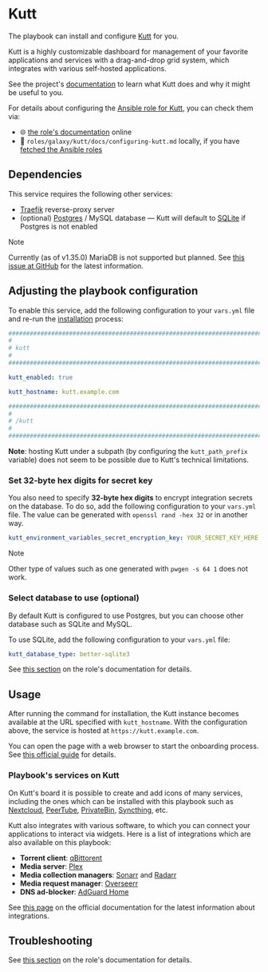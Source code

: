 <!--
SPDX-FileCopyrightText: 2020 - 2024 MDAD project contributors
SPDX-FileCopyrightText: 2020 - 2024 Slavi Pantaleev
SPDX-FileCopyrightText: 2020 Aaron Raimist
SPDX-FileCopyrightText: 2020 Chris van Dijk
SPDX-FileCopyrightText: 2020 Dominik Zajac
SPDX-FileCopyrightText: 2020 Mickaël Cornière
SPDX-FileCopyrightText: 2022 François Darveau
SPDX-FileCopyrightText: 2022 Julian Foad
SPDX-FileCopyrightText: 2022 Warren Bailey
SPDX-FileCopyrightText: 2023 Antonis Christofides
SPDX-FileCopyrightText: 2023 Felix Stupp
SPDX-FileCopyrightText: 2023 Julian-Samuel Gebühr
SPDX-FileCopyrightText: 2023 Pierre 'McFly' Marty
SPDX-FileCopyrightText: 2024 - 2025 Suguru Hirahara

SPDX-License-Identifier: AGPL-3.0-or-later
-->

# Kutt

The playbook can install and configure [Kutt](https://kutt.dev) for you.

Kutt is a highly customizable dashboard for management of your favorite applications and services with a drag-and-drop grid system, which integrates with various self-hosted applications.

See the project's [documentation](https://kutt.dev/docs/getting-started) to learn what Kutt does and why it might be useful to you.

For details about configuring the [Ansible role for Kutt](https://codeberg.org/acioustick/ansible-role-kutt), you can check them via:
- 🌐 [the role's documentation](https://codeberg.org/acioustick/ansible-role-kutt/src/branch/master/docs/configuring-kutt.md) online
- 📁 `roles/galaxy/kutt/docs/configuring-kutt.md` locally, if you have [fetched the Ansible roles](../installing.md)

## Dependencies

This service requires the following other services:

- [Traefik](traefik.md) reverse-proxy server
- (optional) [Postgres](postgres.md) / MySQL database — Kutt will default to [SQLite](https://www.sqlite.org/) if Postgres is not enabled

>[!NOTE]
> Currently (as of v1.35.0) MariaDB is not supported but planned. See [this issue at GitHub](https://github.com/kutt-labs/kutt/issues/2305) for the latest information.

## Adjusting the playbook configuration

To enable this service, add the following configuration to your `vars.yml` file and re-run the [installation](../installing.md) process:

```yaml
########################################################################
#                                                                      #
# kutt                                                                 #
#                                                                      #
########################################################################

kutt_enabled: true

kutt_hostname: kutt.example.com

########################################################################
#                                                                      #
# /kutt                                                                #
#                                                                      #
########################################################################
```

**Note**: hosting Kutt under a subpath (by configuring the `kutt_path_prefix` variable) does not seem to be possible due to Kutt's technical limitations.

### Set 32-byte hex digits for secret key

You also need to specify **32-byte hex digits** to encrypt integration secrets on the database. To do so, add the following configuration to your `vars.yml` file. The value can be generated with `openssl rand -hex 32` or in another way.

```yaml
kutt_environment_variables_secret_encryption_key: YOUR_SECRET_KEY_HERE
```

>[!NOTE]
> Other type of values such as one generated with `pwgen -s 64 1` does not work.

### Select database to use (optional)

By default Kutt is configured to use Postgres, but you can choose other database such as SQLite and MySQL.

To use SQLite, add the following configuration to your `vars.yml` file:

```yaml
kutt_database_type: better-sqlite3
```

See [this section](https://codeberg.org/acioustick/ansible-role-kutt/src/branch/master/docs/configuring-kutt.md#specify-database-optional) on the role's documentation for details.

## Usage

After running the command for installation, the Kutt instance becomes available at the URL specified with `kutt_hostname`. With the configuration above, the service is hosted at `https://kutt.example.com`.

You can open the page with a web browser to start the onboarding process. See [this official guide](https://kutt.dev/docs/getting-started/after-the-installation/) for details.

### Playbook's services on Kutt

On Kutt's board it is possible to create and add icons of many services, including the ones which can be installed with this playbook such as [Nextcloud](nextcloud.md), [PeerTube](peertube.md), [PrivateBin](privatebin.md), [Syncthing](syncthing.md), etc.

Kutt also integrates with various software, to which you can connect your applications to interact via widgets. Here is a list of integrations which are also available on this playbook:

- **Torrent client**: [qBittorent](qbittorrent.md)
- **Media server**: [Plex](plex.md)
- **Media collection managers**: [Sonarr](sonarr.md) and [Radarr](radarr.md)
- **Media request manager**: [Overseerr](overseerr.md)
- **DNS ad-blocker**: [AdGuard Home](adguard-home.md)

See [this page](https://kutt.dev/docs/category/integrations) on the official documentation for the latest information about integrations.

## Troubleshooting

See [this section](https://codeberg.org/acioustick/ansible-role-kutt/src/branch/master/docs/configuring-kutt.md#troubleshooting) on the role's documentation for details.
